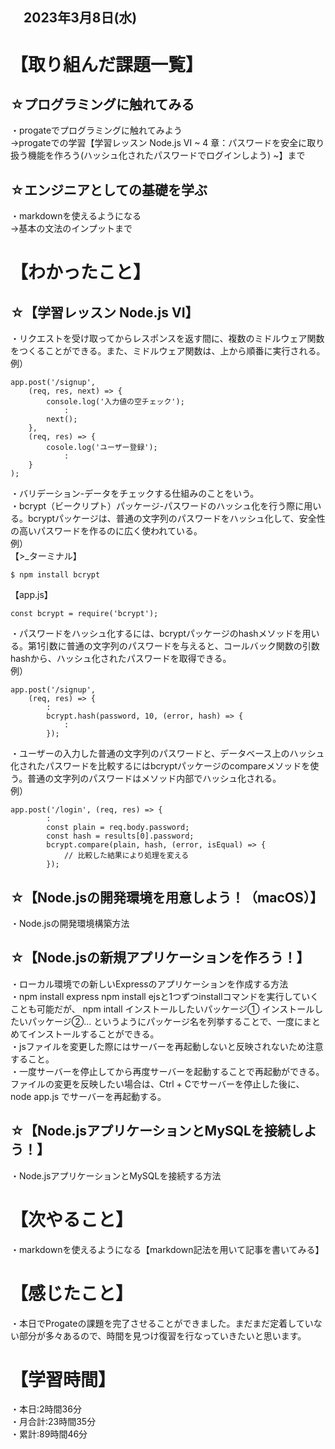 ## 　2023年3月8日(水)
# 【取り組んだ課題一覧】
## ☆プログラミングに触れてみる
・progateでプログラミングに触れてみよう  
→progateでの学習【学習レッスン Node.js VI ~ 4 章：パスワードを安全に取り扱う機能を作ろう(ハッシュ化されたパスワードでログインしよう) ~】まで
## ☆エンジニアとしての基礎を学ぶ
・markdownを使えるようになる  
→基本の文法のインプットまで
# 【わかったこと】
## ☆【学習レッスン Node.js VI】
・リクエストを受け取ってからレスポンスを返す間に、複数のミドルウェア関数をつくることができる。また、ミドルウェア関数は、上から順番に実行される。<br>
例）<br>

    app.post('/signup',
        (req, res, next) => {
            console.log('入力値の空チェック');
                :
            next();
        },
        (req, res) => {
            cosole.log('ユーザー登録');
                :
        }
    );
・バリデーション-データをチェックする仕組みのことをいう。<br>
・bcrypt（ビークリプト）パッケージ-パスワードのハッシュ化を行う際に用いる。bcryptパッケージは、普通の文字列のパスワードをハッシュ化して、安全性の高いパスワードを作るのに広く使われている。<br>
例）<br>
【>_ターミナル】

    $ npm install bcrypt
    
【app.js】

    const bcrypt = require('bcrypt');
・パスワードをハッシュ化するには、bcryptパッケージのhashメソッドを用いる。第1引数に普通の文字列のパスワードを与えると、コールバック関数の引数hashから、ハッシュ化されたパスワードを取得できる。<br>
例）<br>

    app.post('/signup',
        (req, res) => {
            :
            bcrypt.hash(password, 10, (error, hash) => {
                :
            });
・ユーザーの入力した普通の文字列のパスワードと、データベース上のハッシュ化されたパスワードを比較するにはbcryptパッケージのcompareメソッドを使う。普通の文字列のパスワードはメソッド内部でハッシュ化される。<br>
例）<br>

    app.post('/login', (req, res) => {
            :
            const plain = req.body.password;
            const hash = results[0].password;
            bcrypt.compare(plain, hash, (error, isEqual) => {
                // 比較した結果により処理を変える
            });
## ☆【Node.jsの開発環境を用意しよう！（macOS）】
・Node.jsの開発環境構築方法
## ☆【Node.jsの新規アプリケーションを作ろう！】
・ローカル環境での新しいExpressのアプリケーションを作成する方法<br>
・npm install express npm install ejsと1つずつinstallコマンドを実行していくことも可能だが、 npm intall インストールしたいパッケージ① インストールしたいパッケージ②... というようにパッケージ名を列挙することで、一度にまとめてインストールすることができる。<br>
・jsファイルを変更した際にはサーバーを再起動しないと反映されないため注意すること。<br>
・一度サーバーを停止してから再度サーバーを起動することで再起動ができる。ファイルの変更を反映したい場合は、Ctrl + Cでサーバーを停止した後に、 node app.js でサーバーを再起動する。
## ☆【Node.jsアプリケーションとMySQLを接続しよう！】
・Node.jsアプリケーションとMySQLを接続する方法
# 【次やること】
・markdownを使えるようになる【markdown記法を用いて記事を書いてみる】
# 【感じたこと】
・本日でProgateの課題を完了させることができました。まだまだ定着していない部分が多々あるので、時間を見つけ復習を行なっていきたいと思います。<br>
# 【学習時間】
・本日:2時間36分<br>
・月合計:23時間35分<br>
・累計:89時間46分
